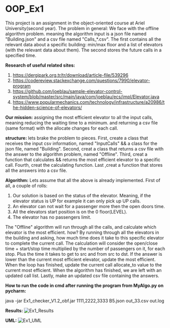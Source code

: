 # OOP_Ex1

This project is an assignment in the object-oriented course at Ariel University(second year). The problem in 
general: We face with the offline algorithm problem. meaning the algorithm input is a json file named "Building.json" 
and a csv file named "Calls_*.csv". The first contains all the relevant data about a specific building:  min/max 
floor and a list of elevators (with the relevant data about them). The second stores the future calls in a specified 
time. 

**Research of useful related sites:**

1. https://dergipark.org.tr/tr/download/article-file/539296
2. https://codereview.stackexchange.com/questions/7990/elevator-program 
3. https://github.com/joeblau/sample-elevator-control-system/blob/master/src/main/java/com/joeblau/ecs/impl/Elevator.java
4. https://www.popularmechanics.com/technology/infrastructure/a20986/the-hidden-science-of-elevators/

**Our mission:**
assigning the most efficient elevator to all the input calls, meaning reducing the waiting time to a minimum.
and returning a csv file (same format) with the allocate changes for each call. 

**structure:** lets brake the problem to pieces. First, create a class that receives the input csv information, 
named "InputCalls" && a class for the json file, named "Building". Second, creat a class that returns a csv file with 
the answer to the algorithm problem, named "Offline". Third, creat a function that calculates && returns the most 
efficient elevator to a specific call. Fourth, creat the calculating function. Last ,creat a function that stores 
all the answers into a csv file.

**Algorithm:**
Lets assume that all the above is already implemented. First of all, a couple of rolls:
1. Our solution is based on the status of the elevator. Meaning, if the elevator status is UP for example
   it can only pick up UP calls. 
2. An elevator can not wait for a passenger more then the open doors time.
3. All the elevators start position is on the 0 floor(LEVEL).
4. The elevator has no passengers limit. 

The "Offline" algorithm will run through all the calls, and calculate which elevator is the most efficient. how?
By running through all the elevators in the building and asking, how much time does it take to this specific elevator
to complete the current call.
The calculation will consider the open/close time + start/stop time multiplied by the number of passengers on it,
for each stop. Plus the time it takes to get to src and from src to dst.
If the answer is lower than the current most efficient elevator, update the most efficient.
When the loop has finished, update the current call allocate_to value to the current most efficient.
When the algorithm has finished, we are left with an updated call list.
Lastly, make an updated csv file containing the answers.

**How to run the code in cmd after running the program from MyAlgo.py on pycharm:**

<FOLDER PATH> java -jar Ex1_checker_V1.2_obf.jar 1111,2222,3333 B5.json out_33.csv out.log

**Results:**
![Ex1_Results](https://user-images.githubusercontent.com/93476230/142611659-645b27ed-be73-4c9d-a8e2-207ecb0841b5.png)
   
**UML:**
![Ex1_UML](https://user-images.githubusercontent.com/93476230/142623909-3e1ead53-698f-46a1-8cdd-e38b5a1cb2cb.png)
